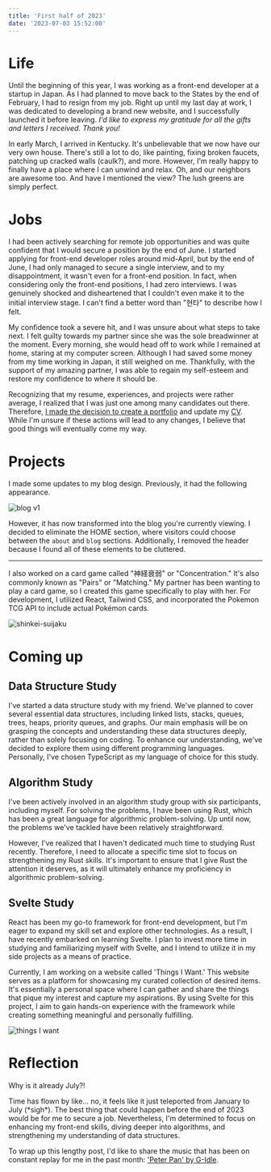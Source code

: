 ```yaml
---
title: 'First half of 2023'
date: '2023-07-03 15:52:00'
---
```


# Life

Until the beginning of this year, I was working as a front-end developer
at a startup in Japan. As I had planned to move back to the States by the end of February,
I had to resign from my job. Right up until my last day at work, I was dedicated
to developing a brand new website, and I successfully launched it before leaving.
_I'd like to express my gratitude for all the gifts and letters I received. Thank you!_

In early March, I arrived in Kentucky.
It's unbelievable that we now have our very own house.
There's still a lot to do, like painting, fixing broken faucets,
patching up cracked walls (caulk?), and more. However,
I'm really happy to finally have a place where I can unwind and relax.
Oh, and our neighbors are awesome too. And have I mentioned the view?
The lush greens are simply perfect.

# Jobs

I had been actively searching for remote job opportunities and was quite confident
that I would secure a position by the end of June. I started applying for
front-end developer roles around mid-April, but by the end of June, I had only managed
to secure a single interview, and to my disappointment, it wasn't even for a
front-end position. In fact, when considering only the front-end positions,
I had zero interviews. I was genuinely shocked and disheartened that I couldn't
even make it to the initial interview stage.
I can't find a better word than "현타" to describe how I felt.

My confidence took a severe hit, and I was unsure about what steps to take next.
I felt guilty towards my partner since she was the sole breadwinner at the moment.
Every morning, she would head off to work while I remained at home,
staring at my computer screen. Although I had saved some money from my time working in Japan,
it still weighed on me. Thankfully, with the support of my amazing partner,
I was able to regain my self-esteem and restore my confidence to where it should be.

Recognizing that my resume, experiences, and projects were rather average,
I realized that I was just one among many candidates out there.
Therefore, [I made the decision to create a portfolio](./i-decided-to-make-a-portfolio) and update my [CV](<(https://www.jiieu.com/#/cv)>).
While I'm unsure if these actions will lead to any changes, I believe that good things will eventually come my way.

# Projects

I made some updates to my blog design. Previously, it had the following appearance.

![blog v1](/images/blog.gif)

However, it has now transformed into the blog you're currently viewing.
I decided to eliminate the HOME section, where visitors could choose between
the `about` and `blog` sections. Additionally, I removed the header because
I found all of these elements to be cluttered.

---

I also worked on a card game called "神経衰弱" or "Concentration."
It's also commonly known as "Pairs" or "Matching."
My partner has been wanting to play a card game,
so I created this game specifically to play with her.
For development, I utilized React, Tailwind CSS, and incorporated the Pokemon TCG API
to include actual Pokémon cards.

![shinkei-suijaku](/images/shinkei-suijaku.gif)

# Coming up

## Data Structure Study

I've started a data structure study with my friend.
We've planned to cover several essential data structures,
including linked lists, stacks, queues, trees, heaps, priority queues, and graphs.
Our main emphasis will be on grasping the concepts and understanding these data structures deeply,
rather than solely focusing on coding. To enhance our understanding,
we've decided to explore them using different programming languages.
Personally, I've chosen TypeScript as my language of choice for this study.

## Algorithm Study

I've been actively involved in an algorithm study group with six participants,
including myself. For solving the problems, I have been using Rust,
which has been a great language for algorithmic problem-solving.
Up until now, the problems we've tackled have been relatively straightforward.

However, I've realized that I haven't dedicated much time to studying Rust recently.
Therefore, I need to allocate a specific time slot to focus on strengthening my Rust skills.
It's important to ensure that I give Rust the attention it deserves,
as it will ultimately enhance my proficiency in algorithmic problem-solving.

## Svelte Study

React has been my go-to framework for front-end development, but I'm eager to expand
my skill set and explore other technologies. As a result, I have recently embarked
on learning Svelte. I plan to invest more time in studying and
familiarizing myself with Svelte, and I intend to utilize it in my side projects
as a means of practice.

Currently, I am working on a website called 'Things I Want.' This website serves
as a platform for showcasing my curated collection of desired items.
It's essentially a personal space where I can gather and share the things
that pique my interest and capture my aspirations. By using Svelte for this project,
I aim to gain hands-on experience with the framework while creating something meaningful
and personally fulfilling.

![things I want](/images/things-i-want.gif)

# Reflection

Why is it already July?!

Time has flown by like... no, it feels like it just teleported from January to July (\*sigh\*).
The best thing that could happen before the end of 2023 would be for me
to secure a job. Nevertheless, I'm determined to focus on enhancing my front-end skills,
diving deeper into algorithms, and strengthening my understanding of data structures.

To wrap up this lengthy post, I'd like to share the music that has been on constant replay
for me in the past month: ['Peter Pan' by G-Idle](https://open.spotify.com/track/4QbdGSGyECE7IRtjolOkjO?si=5b86ff6f328a44b1).
